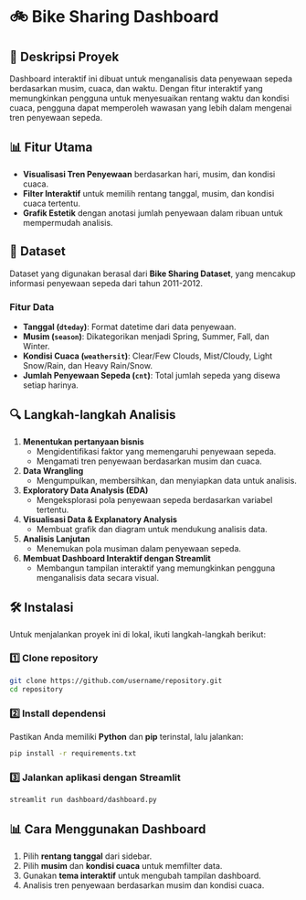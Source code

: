 # 🚲 Bike Sharing Dashboard

## 📌 Deskripsi Proyek
Dashboard interaktif ini dibuat untuk menganalisis data penyewaan sepeda berdasarkan musim, cuaca, dan waktu. Dengan fitur interaktif yang memungkinkan pengguna untuk menyesuaikan rentang waktu dan kondisi cuaca, pengguna dapat memperoleh wawasan yang lebih dalam mengenai tren penyewaan sepeda.

## 📊 Fitur Utama
- **Visualisasi Tren Penyewaan** berdasarkan hari, musim, dan kondisi cuaca.
- **Filter Interaktif** untuk memilih rentang tanggal, musim, dan kondisi cuaca tertentu.
- **Grafik Estetik** dengan anotasi jumlah penyewaan dalam ribuan untuk mempermudah analisis.

## 📂 Dataset
Dataset yang digunakan berasal dari **Bike Sharing Dataset**, yang mencakup informasi penyewaan sepeda dari tahun 2011-2012.

### **Fitur Data**
- **Tanggal (`dteday`)**: Format datetime dari data penyewaan.
- **Musim (`season`)**: Dikategorikan menjadi Spring, Summer, Fall, dan Winter.
- **Kondisi Cuaca (`weathersit`)**: Clear/Few Clouds, Mist/Cloudy, Light Snow/Rain, dan Heavy Rain/Snow.
- **Jumlah Penyewaan Sepeda (`cnt`)**: Total jumlah sepeda yang disewa setiap harinya.

## 🔍 Langkah-langkah Analisis
1. **Menentukan pertanyaan bisnis**
   - Mengidentifikasi faktor yang memengaruhi penyewaan sepeda.
   - Mengamati tren penyewaan berdasarkan musim dan cuaca.
2. **Data Wrangling**
   - Mengumpulkan, membersihkan, dan menyiapkan data untuk analisis.
3. **Exploratory Data Analysis (EDA)**
   - Mengeksplorasi pola penyewaan sepeda berdasarkan variabel tertentu.
4. **Visualisasi Data & Explanatory Analysis**
   - Membuat grafik dan diagram untuk mendukung analisis data.
5. **Analisis Lanjutan**
   - Menemukan pola musiman dalam penyewaan sepeda.
6. **Membuat Dashboard Interaktif dengan Streamlit**
   - Membangun tampilan interaktif yang memungkinkan pengguna menganalisis data secara visual.

## 🛠 Instalasi
Untuk menjalankan proyek ini di lokal, ikuti langkah-langkah berikut:

### **1️⃣ Clone repository**
```bash
git clone https://github.com/username/repository.git
cd repository
```

### **2️⃣ Install dependensi**
Pastikan Anda memiliki **Python** dan **pip** terinstal, lalu jalankan:
```bash
pip install -r requirements.txt
```

### **3️⃣ Jalankan aplikasi dengan Streamlit**
```bash
streamlit run dashboard/dashboard.py
```

## 📊 Cara Menggunakan Dashboard
1. Pilih **rentang tanggal** dari sidebar.
2. Pilih **musim** dan **kondisi cuaca** untuk memfilter data.
3. Gunakan **tema interaktif** untuk mengubah tampilan dashboard.
4. Analisis tren penyewaan berdasarkan musim dan kondisi cuaca.



